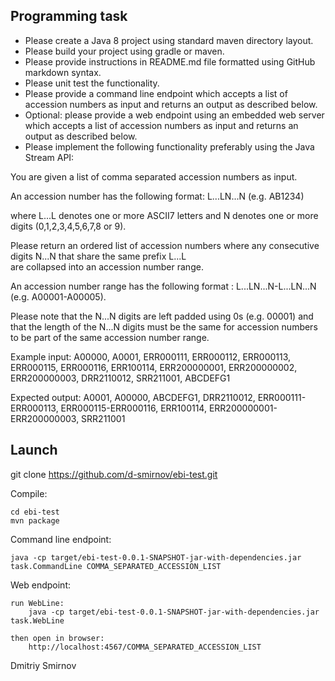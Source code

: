 Programming task
--

- Please create a Java 8 project using standard maven directory layout.
- Please build your project using gradle or maven.
- Please provide instructions in README.md file formatted using GitHub markdown syntax.
- Please unit test the functionality.
- Please provide a command line endpoint which accepts a list of accession numbers as input and 
  returns an output as described below.
- Optional: please provide a web endpoint using an embedded web server which accepts a list of 
  accession numbers as input and returns an output as described below.
- Please implement the following functionality preferably using the Java Stream API: 

You are given a list of comma separated accession numbers as input.

An accession number has the following format: L...LN...N (e.g. AB1234)

where L...L denotes one or more ASCII7 letters and N denotes one or more digits (0,1,2,3,4,5,6,7,8 or 9).

Please return an ordered list of accession numbers where any consecutive digits N...N that share the same prefix L...L  
are collapsed into an accession number range.

An accession number range has the following format : L...LN...N-L...LN...N (e.g. A00001-A00005).

Please note that the N...N digits are left padded using 0s (e.g. 00001) and that the length of the N...N digits must be the same
for accession numbers to be part of the same accession number range.

Example input:
A00000, A0001, ERR000111, ERR000112, ERR000113, ERR000115, ERR000116, ERR100114, 
ERR200000001, ERR200000002, ERR200000003, DRR2110012, SRR211001, ABCDEFG1

Expected output:
A0001, A00000, ABCDEFG1, DRR2110012, ERR000111-ERR000113,
ERR000115-ERR000116, ERR100114, ERR200000001-ERR200000003, SRR211001

Launch
-
 
git clone https://github.com/d-smirnov/ebi-test.git

Compile:

	cd ebi-test
	mvn package


Command line endpoint:

	java -cp target/ebi-test-0.0.1-SNAPSHOT-jar-with-dependencies.jar task.CommandLine COMMA_SEPARATED_ACCESSION_LIST

Web endpoint:

	run WebLine:
		java -cp target/ebi-test-0.0.1-SNAPSHOT-jar-with-dependencies.jar task.WebLine
		
	then open in browser: 
		http://localhost:4567/COMMA_SEPARATED_ACCESSION_LIST


Dmitriy Smirnov